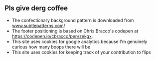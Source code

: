 ## Pls give derg coffee
- The confectionary background pattern is downloaded from www.subtlepatterns.com! 
- The footer positioning is based on Chris Bracco's codepen at https://codepen.io/cbracco/pen/zekgx.
- This site uses cookies for google analytics because I'm genuinely curious how many boops there will be
- This site uses cookies for keeping track of your contribution to flips
 
 